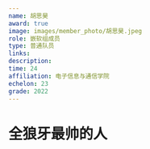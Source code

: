 ```yaml
---
name: 胡思昊
award: true
image: images/member_photo/胡思昊.jpeg
role: 嵌软组成员
type: 普通队员
links:
description:
time: 24
affiliation: 电子信息与通信学院
echelon: 23
grade: 2022
---
```

# 全狼牙最帅的人

